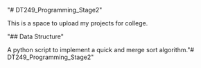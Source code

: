 "# DT249_Programming_Stage2" 

This is a space to upload my projects for college.

"## Data Structure"

A python script to implement a quick and merge sort algorithm."# DT249_Programming_Stage2" 
